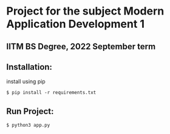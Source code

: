 # Project for the subject Modern Application Development 1

## IITM BS Degree, 2022 September term

## Installation:

install using pip

```
$ pip install -r requirements.txt
```

## Run Project:
```
$ python3 app.py
```